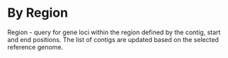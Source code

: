 # By Region

Region - query for gene loci within the region defined by the contig, start and end positions. The list of contigs are updated based on the selected reference genome.